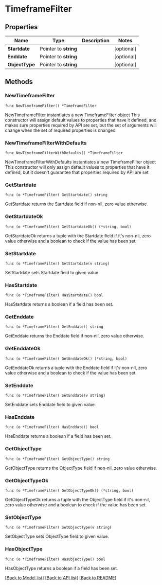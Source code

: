 # TimeframeFilter

## Properties

Name | Type | Description | Notes
------------ | ------------- | ------------- | -------------
**Startdate** | Pointer to **string** |  | [optional] 
**Enddate** | Pointer to **string** |  | [optional] 
**ObjectType** | Pointer to **string** |  | [optional] 

## Methods

### NewTimeframeFilter

`func NewTimeframeFilter() *TimeframeFilter`

NewTimeframeFilter instantiates a new TimeframeFilter object
This constructor will assign default values to properties that have it defined,
and makes sure properties required by API are set, but the set of arguments
will change when the set of required properties is changed

### NewTimeframeFilterWithDefaults

`func NewTimeframeFilterWithDefaults() *TimeframeFilter`

NewTimeframeFilterWithDefaults instantiates a new TimeframeFilter object
This constructor will only assign default values to properties that have it defined,
but it doesn't guarantee that properties required by API are set

### GetStartdate

`func (o *TimeframeFilter) GetStartdate() string`

GetStartdate returns the Startdate field if non-nil, zero value otherwise.

### GetStartdateOk

`func (o *TimeframeFilter) GetStartdateOk() (*string, bool)`

GetStartdateOk returns a tuple with the Startdate field if it's non-nil, zero value otherwise
and a boolean to check if the value has been set.

### SetStartdate

`func (o *TimeframeFilter) SetStartdate(v string)`

SetStartdate sets Startdate field to given value.

### HasStartdate

`func (o *TimeframeFilter) HasStartdate() bool`

HasStartdate returns a boolean if a field has been set.

### GetEnddate

`func (o *TimeframeFilter) GetEnddate() string`

GetEnddate returns the Enddate field if non-nil, zero value otherwise.

### GetEnddateOk

`func (o *TimeframeFilter) GetEnddateOk() (*string, bool)`

GetEnddateOk returns a tuple with the Enddate field if it's non-nil, zero value otherwise
and a boolean to check if the value has been set.

### SetEnddate

`func (o *TimeframeFilter) SetEnddate(v string)`

SetEnddate sets Enddate field to given value.

### HasEnddate

`func (o *TimeframeFilter) HasEnddate() bool`

HasEnddate returns a boolean if a field has been set.

### GetObjectType

`func (o *TimeframeFilter) GetObjectType() string`

GetObjectType returns the ObjectType field if non-nil, zero value otherwise.

### GetObjectTypeOk

`func (o *TimeframeFilter) GetObjectTypeOk() (*string, bool)`

GetObjectTypeOk returns a tuple with the ObjectType field if it's non-nil, zero value otherwise
and a boolean to check if the value has been set.

### SetObjectType

`func (o *TimeframeFilter) SetObjectType(v string)`

SetObjectType sets ObjectType field to given value.

### HasObjectType

`func (o *TimeframeFilter) HasObjectType() bool`

HasObjectType returns a boolean if a field has been set.


[[Back to Model list]](../README.md#documentation-for-models) [[Back to API list]](../README.md#documentation-for-api-endpoints) [[Back to README]](../README.md)



